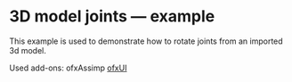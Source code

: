 # 3D model joints — example
    

This example is used to demonstrate how to rotate joints from an imported 3d model.

Used add-ons:
ofxAssimp
[ofxUI](https://github.com/rezaali/ofxUI) 
